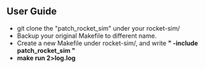 ## User Guide
- git clone the "patch_rocket_sim" under your rocket-sim/
- Backup your original Makefile to different name.
- Create a new Makefile under rocket-sim/, and write **" -include patch_rocket_sim "**
- **make run 2>log.log**
